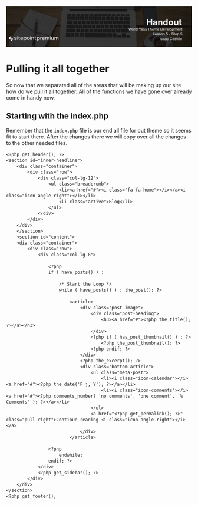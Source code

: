 ![](WordPress_Theme_Development_handouts/headings/5.5.png)

# Pulling it all together

So now that we separated all of the areas that will be making up our site how do we pull it all together. All of the functions we have gone over already come in handy now.

## Starting with the index.php

Remember that the `index.php` file is our end all file for out theme so it seems fit to start there. After the changes there we will copy over all the changes to the other needed files.

```
<?php get_header(); ?>
<section id="inner-headline">
	<div class="container">
		<div class="row">
			<div class="col-lg-12">
				<ul class="breadcrumb">
					<li><a href="#"><i class="fa fa-home"></i></a><i class="icon-angle-right"></i></li>
					<li class="active">Blog</li>
				</ul>
			</div>
		</div>
	</div>
	</section>
	<section id="content">
	<div class="container">
		<div class="row">
			<div class="col-lg-8">

				<?php
				if ( have_posts() ) :

					/* Start the Loop */
					while ( have_posts() ) : the_post(); ?>

						<article>
							<div class="post-image">
								<div class="post-heading">
									<h3><a href="#"><?php the_title(); ?></a></h3>
								</div>
								<?php if ( has_post_thumbnail() ) : ?>
									<?php the_post_thumbnail(); ?>
								<?php endif; ?>
							</div>
							<?php the_excerpt(); ?>
							<div class="bottom-article">
								<ul class="meta-post">
									<li><i class="icon-calendar"></i><a href="#"><?php the_date('F j, Y'); ?></a></li>
									<li><i class="icon-comments"></i><a href="#"><?php comments_number( 'no comments', 'one comment', '% Comments' ); ?></a></li>
								</ul>
								<a href="<?php get_permalink(); ?>" class="pull-right">Continue reading <i class="icon-angle-right"></i></a>
							</div>
						</article>

				<?php
					endwhile;
				endif; ?>
			</div>
			<?php get_sidebar(); ?>
		</div>
	</div>
</section>
<?php get_footer();
```

